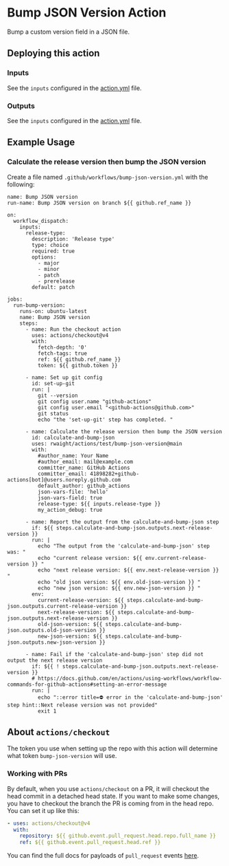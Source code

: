 # Bump JSON Version Action

Bump a custom version field in a JSON file.

## Deploying this action

### Inputs

See the `inputs` configured in the [action.yml](action.yml) file.

### Outputs

See the `inputs` configured in the [action.yml](action.yml) file.


## Example Usage


### Calculate the release version then bump the JSON version

Create a file named `.github/workflows/bump-json-version.yml` with the following:
```
name: Bump JSON version
run-name: Bump JSON version on branch ${{ github.ref_name }}

on:
  workflow_dispatch:
    inputs:
      release-type:
        description: 'Release type'
        type: choice
        required: true
        options:
          - major
          - minor
          - patch
          - prerelease
        default: patch

jobs:
  run-bump-version:
    runs-on: ubuntu-latest
    name: Bump JSON version
    steps:
      - name: Run the checkout action
        uses: actions/checkout@v4
        with:
          fetch-depth: '0'
          fetch-tags: true
          ref: ${{ github.ref_name }}
          token: ${{ github.token }}

      - name: Set up git config
        id: set-up-git
        run: |
          git --version
          git config user.name "github-actions"
          git config user.email "<github-actions@github.com>"
          git status
          echo "the 'set-up-git' step has completed. "

      - name: Calculate the release version then bump the JSON version
        id: calculate-and-bump-json
        uses: rwaight/actions/test/bump-json-version@main
        with:
          #author_name: Your Name
          #author_email: mail@example.com
          committer_name: GitHub Actions
          committer_email: 41898282+github-actions[bot]@users.noreply.github.com
          default_author: github_actions
          json-vars-file: 'hello'
          json-vars-field: true
          release-type: ${{ inputs.release-type }}
          my_action_debug: true

      - name: Report the output from the calculate-and-bump-json step
        if: ${{ steps.calculate-and-bump-json.outputs.next-release-version }}
        run: |
          echo "The output from the 'calculate-and-bump-json' step was: "
          echo "current release version: ${{ env.current-release-version }} "
          echo "next release version: ${{ env.next-release-version }} "
          echo "old json version: ${{ env.old-json-version }} "
          echo "new json version: ${{ env.new-json-version }} "
        env:
          current-release-version: ${{ steps.calculate-and-bump-json.outputs.current-release-version }}
          next-release-version: ${{ steps.calculate-and-bump-json.outputs.next-release-version }}
          old-json-version: ${{ steps.calculate-and-bump-json.outputs.old-json-version }}
          new-json-version: ${{ steps.calculate-and-bump-json.outputs.new-json-version }}

      - name: Fail if the 'calculate-and-bump-json' step did not output the next release version
        if: ${{ ! steps.calculate-and-bump-json.outputs.next-release-version }}
        # https://docs.github.com/en/actions/using-workflows/workflow-commands-for-github-actions#setting-an-error-message
        run: |
          echo "::error title=⛔ error in the 'calculate-and-bump-json' step hint::Next release version was not provided"
          exit 1

```

## About `actions/checkout`

The token you use when setting up the repo with this action will determine what token `bump-json-version` will use.  

### Working with PRs

By default, when you use `actions/checkout` on a PR, it will checkout the head commit in a detached head state.
If you want to make some changes, you have to checkout the branch the PR is coming from in the head repo.  
You can set it up like this:

```yaml
- uses: actions/checkout@v4
  with:
    repository: ${{ github.event.pull_request.head.repo.full_name }}
    ref: ${{ github.event.pull_request.head.ref }}
```

You can find the full docs for payloads of `pull_request` events [here](https://docs.github.com/en/developers/webhooks-and-events/webhooks/webhook-events-and-payloads#webhook-payload-example-32).

